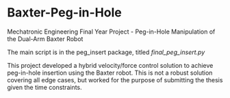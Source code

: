 # Baxter-Peg-in-Hole
Mechatronic Engineering Final Year Project - Peg-in-Hole Manipulation of the Dual-Arm Baxter Robot

The main script is in the peg_insert package, titled *final_peg_insert.py*

This project developed a hybrid velocity/force control solution to achieve peg-in-hole insertion using the Baxter robot. This is not a robust solution covering all edge cases, but worked for the purpose of submitting the thesis given the time constraints.
